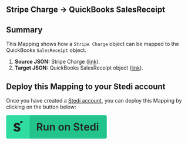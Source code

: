## Stripe Charge → QuickBooks SalesReceipt

## Summary

This Mapping shows how a `Stripe Charge` object can be mapped to the QuickBooks `SalesReceipt` object.

1. **Source JSON:** Stripe Charge ([link](https://stripe.com/docs/api/charges/object)).
2. **Target JSON:** QuickBooks SalesReceipt object ([link](https://developer.intuit.com/app/developer/qbo/docs/api/accounting/all-entities/salesreceipt)).

## Deploy this Mapping to your Stedi account

Once you have created a [Stedi account](https://terminal.stedi.com/sign-up?email=), you can deploy this Mapping by clicking on the button below:

[![Run on Stedi](./../RunOnStedi.svg)](https://terminal.stedi.com/mappings/import?mapping=https://raw.githubusercontent.com/Stedi/starter-kit/main/mappings-examples/stripe-charge-to-quickbooks-salesreceipt/mapping.json&source_json=https://raw.githubusercontent.com/Stedi/starter-kit/main/mappings-examples/stripe-charge-to-quickbooks-salesreceipt/stripe-charge.json&target_json=https://raw.githubusercontent.com/Stedi/starter-kit/main/mappings-examples/stripe-charge-to-quickbooks-salesreceipt/quickbooks-salesreceipt.json&referrer=starter-kit)
